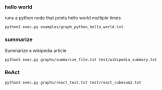 
### hello world

runs a python node that prints hello world multiple times

`python3 exec.py examples/graph_python_hello_world.txt`


### summarize

Summarize a wikipedia article

`python3 exec.py graphs/summarize_file.txt test/wikipedia_summary.txt`


### ReAct
`python3 exec.py graphs/react_text.txt test/react_cubesum2.txt`
